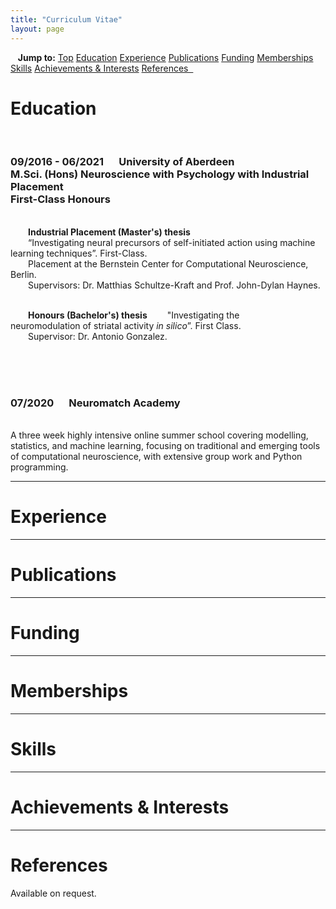 ```yaml
---
title: "Curriculum Vitae"
layout: page
---
```


<a id="Top" class="section-ID"></a>


<!-- Topbar for navigation of publications by year -->
<div class="scrollmenu">
  &nbsp;&nbsp;&nbsp;<b>Jump to:</b>
  <a href="#Top">Top</a>
  <a href="#Education">Education</a>
  <a href="#Experience">Experience</a>
  <a href="#Publications">Publications</a>
  <a href="#Funding">Funding</a>
  <a href="#Memberships">Memberships</a>
  <a href="#Skills">Skills</a>
  <a href="#Achievements-Interests">Achievements & Interests</a>
  <a href="#References">References&nbsp;&nbsp;</a>
</div>


<!-- Education -->
<h1><a id="Education" class="section-ID">Education</a></h1>
<div style="white-space: pre-line;">
  <h3 class="CV-heading">09/2016 - 06/2021 &emsp; University of Aberdeen
  M.Sci. (Hons) Neuroscience with Psychology with Industrial Placement
  First-Class Honours</h3>
  &emsp;&emsp;<b>Industrial Placement (Master's) thesis</b>
  &emsp;&emsp;“Investigating neural precursors of self-initiated action using machine learning techniques”. First-Class.
  &emsp;&emsp;Placement at the Bernstein Center for Computational Neuroscience, Berlin.
  &emsp;&emsp;Supervisors: Dr. Matthias Schultze-Kraft and Prof. John-Dylan Haynes.

  &emsp;&emsp;<b>Honours (Bachelor's) thesis</b>
  &emsp;&emsp;"Investigating the neuromodulation of striatal activity <i>in silico</i>”. First Class.
  &emsp;&emsp;Supervisor: Dr. Antonio Gonzalez.
</div>
<br>

<div style="white-space: pre-line;">
  <h3 class="CV-heading">07/2020 &emsp; Neuromatch Academy</h3>
  A three week highly intensive online summer school covering modelling, statistics, and machine learning, focusing on traditional and emerging tools of computational neuroscience, with extensive group work and Python programming.
</div>


<!-- Experience -->
<hr>
<h1><a id="Experience" class="section-ID">Experience</a></h1>


<!-- Publications -->
<hr>
<h1><a id="Publications" class="section-ID">Publications</a></h1>


<!-- Funding -->
<hr>
<h1><a id="Funding" class="section-ID">Funding</a></h1>


<!-- Memberships -->
<hr>
<h1><a id="Memberships" class="section-ID">Memberships</a></h1>


<!-- Skills -->
<hr>
<h1><a id="Skills" class="section-ID">Skills</a></h1>


<!-- Achievements & Interests -->
<hr>
<h1><a id="Achievements-Interests" class="section-ID">Achievements & Interests</a></h1>


<!-- References -->
<hr>
<h1><a id="References" class="section-ID">References</a></h1>

Available on request. &nbsp; <a href="mailto:t.s.binns@outlook.com"><i class="fas fa-envelope"></i></a>


<script>
  
  /* Makes collapsibles work */
  var coll = document.getElementsByClassName("collapsible");
  var i;

  for (i = 0; i < coll.length; i++) {
    coll[i].addEventListener("click", function() {
      this.classList.toggle("active");
      var content = this.nextElementSibling;
      if (content.style.maxHeight){
        content.style.maxHeight = null;
      } else {
        content.style.maxHeight = content.scrollHeight + "px";
      }
    });
  }


  // Applies offset to section links
  function offsetAnchor() {
    if (location.hash.length !== 0) {
      window.scrollTo(window.scrollX, window.scrollY - 100);
    }
  }
  // Captures click events of all <a> elements with href starting with #
  $(document).on('click', 'a[href^="#"]', function(event) {
    // Click events are captured before hashchanges. Timeout
    // causes offsetAnchor to be called after the page jump.
    window.setTimeout(function() {
      offsetAnchor();
    }, 0);
  });
  // Set the offset when entering page with hash present in the url
  window.setTimeout(offsetAnchor, 0);

</script>
